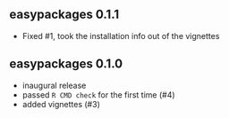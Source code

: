 ## easypackages 0.1.1
* Fixed #1, took the installation info out of the vignettes

## easypackages 0.1.0
* inaugural release
* passed `R CMD check` for the first time (#4)
* added vignettes (#3)
